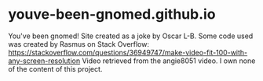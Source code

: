# youve-been-gnomed.github.io
You've been gnomed!
Site created as a joke by Oscar L-B.
Some code used was created by Rasmus on Stack Overflow:
https://stackoverflow.com/questions/36949747/make-video-fit-100-with-any-screen-resolution
Video retrieved from the angie8051 video.
I own none of the content of this project.
